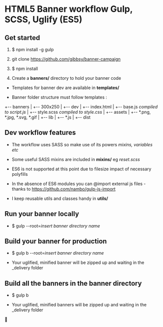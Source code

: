 # HTML5 Banner workflow Gulp, SCSS, Uglify (ES5)

## Get started

1. $ npm install -g gulp

1. git clone https://github.com/gibbsy/banner-campaign 

1. $ npm install

1. Create a **banners/** directory to hold your banner code

* Templates for banner dev are available in **templates/**

* Banner folder structure must follow templates :

+-- banners
|   +-- 300x250
|       +-- dev
|           +-- index.html
|           +-- base.js *compiled to script.js*
|           +-- style.scss *compiled to style.css*
|           +-- assets
|               +-- *.png, *.jpg, *.svg, *.gif
|           +-- lib
|               +-- *.js
|       +-- dist

## Dev workflow features

* The workflow uses SASS so make use of its powers *mixins, variables etc*

* Some useful SASS mixins are included in **mixins/** eg *reset.scss*

* ES6 is not supported at this point due to filesize impact of necessary polyfills

* In the absence of ES6 modules you can @import external js files - thanks to https://github.com/nambo/gulp-js-import

* I keep reusable utils and classes handy in **utils/**

## Run your banner locally

* $ gulp --root=*insert banner directory name*

## Build your banner for production

* $ gulp b --root=*insert banner directory name*

* Your uglified, minified banner will be zipped up and waiting in the _delivery folder

## Build all the banners in the banner directory

* $ gulp b

* Your uglified, minified banners will be zipped up and waiting in the _delivery folder

:beers: